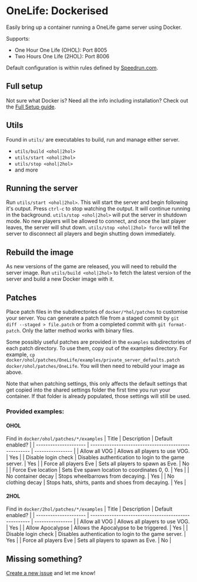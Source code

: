 # OneLife: Dockerised
Easily bring up a container running a OneLife game server using Docker.

Supports:
- One Hour One Life (OHOL): Port 8005
- Two Hours One Life (2HOL): Port 8006

Default configuration is within rules defined by [Speedrun.com](https://www.speedrun.com/Two_Hours_One_Life_2HOL).

## Full setup
Not sure what Docker is? Need all the info including installation? Check out the [Full Setup guide](FULL_SETUP.md).

## Utils

Found in `utils/` are executables to build, run and manage either server.

- `utils/build <ohol|2hol>`
- `utils/start <ohol|2hol>`
- `utils/stop <ohol|2hol>`
- and more

## Running the server

Run `utils/start <ohol|2hol>`. This will start the server and begin following it's output. Press `ctrl-c` to stop watching the output. It will continue running in the background. `utils/stop <ohol|2hol>` will put the server in shutdown mode. No new players will be allowed to connect, and once the last player leaves, the server will shut down. `utils/stop <ohol|2hol> force` will tell the server to disconnect all players and begin shutting down immediately.

## Rebuild the image

As new versions of the game are released, you will need to rebuild the server image. Run `utils/build <ohol|2hol>` to fetch the latest version of the server and build a new Docker image with it.

## Patches

Place patch files in the subdirectories of `docker/*hol/patches` to customise your server. You can generate a patch file from a staged commit by `git diff --staged > file.patch` or from a completed commit with `git format-patch`. Only the latter method works with binary files.

Some possibly useful patches are provided in the `examples` subdirectories of each patch directory. To use them, copy out of the examples directory. For example, `cp docker/ohol/patches/OneLife/examples/private_server_defaults.patch docker/ohol/patches/OneLife`. You will then need to rebuild your image as above.

Note that when patching settings, this only affects the default settings that get copied into the shared settings folder the first time you run your container. If that folder is already populated, those settings will still be used. 

### Provided examples:
#### OHOL
Find in `docker/ohol/patches/*/examples`
| Title                 | Description                                          | Default enabled? |
| --------------------- | ---------------------------------------------------- | ---------------- |
| Allow all VOG         | Allows all players to use VOG.                       | Yes              |
| Disable login check   | Disables authentication to login to the game server. | Yes              |
| Force all players Eve | Sets all players to spawn as Eve.                    | No               |
| Force Eve location    | Sets Eve spawn location to coordinates 0, 0.         | Yes              |
| No container decay    | Stops wheelbarrows from decaying.                    | Yes              |
| No clothing decay     | Stops hats, shirts, pants and shoes from decaying.   | Yes              |

#### 2HOL
Find in `docker/2hol/patches/*/examples`
| Title                 | Description                                          | Default enabled? |
| --------------------- | ---------------------------------------------------- | ---------------- |
| Allow all VOG         | Allows all players to use VOG.                       | Yes              |
| Allow Apocalypse      | Allows the Apocalypse to be triggered.               | Yes              |
| Disable login check   | Disables authentication to login to the game server. | Yes              |
| Force all players Eve | Sets all players to spawn as Eve.                    | No               |

## Missing something?
[Create a new issue](https://github.com/connorhsm/OneLifeDocker/issues/new) and let me know!